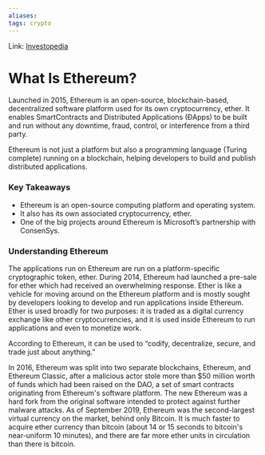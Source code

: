 ```yaml
---
aliases:
tags: crypto
---
```

Link: [Investopedia](https://www.investopedia.com/terms/e/ethereum.asp)

# What Is Ethereum?
Launched in 2015, Ethereum is an open-source, blockchain-based, decentralized software platform used for its own cryptocurrency, ether. It enables SmartContracts and Distributed Applications (ĐApps) to be built and run without any downtime, fraud, control, or interference from a third party.

Ethereum is not just a platform but also a programming language (Turing complete) running on a blockchain, helping developers to build and publish distributed applications.

### Key Takeaways
-   Ethereum is an open-source computing platform and operating system.
-   It also has its own associated cryptocurrency, ether.
-   One of the big projects around Ethereum is Microsoft’s partnership with ConsenSys.

### Understanding Ethereum
The applications run on Ethereum are run on a platform-specific cryptographic token, ether. During 2014, Ethereum had launched a pre-sale for ether which had received an overwhelming response. Ether is like a vehicle for moving around on the Ethereum platform and is mostly sought by developers looking to develop and run applications inside Ethereum. Ether is used broadly for two purposes: it is traded as a digital currency exchange like other cryptocurrencies, and it is used inside Ethereum to run applications and even to monetize work.

According to Ethereum, it can be used to “codify, decentralize, secure, and trade just about anything.”

In 2016, Ethereum was split into two separate blockchains, Ethereum, and Ethereum Classic, after a malicious actor stole more than $50 million worth of funds which had been raised on the DAO, a set of smart contracts originating from Ethereum's software platform. The new Ethereum was a hard fork from the original software intended to protect against further malware attacks. As of September 2019, Ethereum was the second-largest virtual currency on the market, behind only Bitcoin. It is much faster to acquire ether currency than bitcoin (about 14 or 15 seconds to bitcoin's near-uniform 10 minutes), and there are far more ether units in circulation than there is bitcoin.
